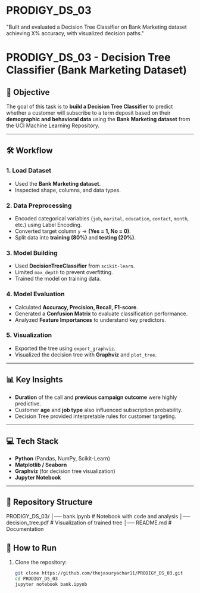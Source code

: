 # PRODIGY_DS_03
"Built and evaluated a Decision Tree Classifier on Bank Marketing dataset achieving X% accuracy, with visualized decision paths."


# PRODIGY_DS_03 - Decision Tree Classifier (Bank Marketing Dataset)

## 🎯 Objective
The goal of this task is to **build a Decision Tree Classifier** to predict whether a customer will subscribe to a term deposit based on their **demographic and behavioral data** using the **Bank Marketing dataset** from the UCI Machine Learning Repository.

---

## 🛠 Workflow

### 1. Load Dataset
- Used the **Bank Marketing dataset**.
- Inspected shape, columns, and data types.

### 2. Data Preprocessing
- Encoded categorical variables (`job`, `marital`, `education`, `contact`, `month`, etc.) using Label Encoding.
- Converted target column `y` → **(Yes = 1, No = 0)**.
- Split data into **training (80%)** and **testing (20%)**.

### 3. Model Building
- Used **DecisionTreeClassifier** from `scikit-learn`.
- Limited `max_depth` to prevent overfitting.
- Trained the model on training data.

### 4. Model Evaluation
- Calculated **Accuracy, Precision, Recall, F1-score**.
- Generated a **Confusion Matrix** to evaluate classification performance.
- Analyzed **Feature Importances** to understand key predictors.

### 5. Visualization
- Exported the tree using `export_graphviz`.
- Visualized the decision tree with **Graphviz** and `plot_tree`.

---

## 📊 Key Insights
- **Duration** of the call and **previous campaign outcome** were highly predictive.
- Customer **age** and **job type** also influenced subscription probability.
- Decision Tree provided interpretable rules for customer targeting.

---

## 💻 Tech Stack
- **Python** (Pandas, NumPy, Scikit-Learn)
- **Matplotlib / Seaborn**
- **Graphviz** (for decision tree visualization)
- **Jupyter Notebook**

---

## 📂 Repository Structure
PRODIGY_DS_03/
│── bank.ipynb # Notebook with code and analysis
│── decision_tree.pdf # Visualization of trained tree
│── README.md # Documentation

## 🚀 How to Run
1. Clone the repository:
   ```bash
   git clone https://github.com/thejasuryachar11/PRODIGY_DS_03.git
   cd PRODIGY_DS_03
   jupyter notebook bank.ipynb


